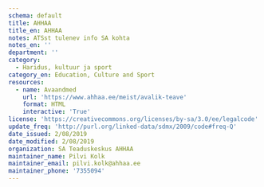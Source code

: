 ```yaml
---
schema: default
title: AHHAA
title_en: AHHAA
notes: ATSst tulenev info SA kohta
notes_en: ''
department: ''
category:
  - Haridus, kultuur ja sport
category_en: Education, Culture and Sport
resources:
  - name: Avaandmed
    url: 'https://www.ahhaa.ee/meist/avalik-teave'
    format: HTML
    interactive: 'True'
license: 'https://creativecommons.org/licenses/by-sa/3.0/ee/legalcode'
update_freq: 'http://purl.org/linked-data/sdmx/2009/code#freq-Q'
date_issued: 2/08/2019
date_modified: 2/08/2019
organization: SA Teaduskeskus AHHAA
maintainer_name: Pilvi Kolk
maintainer_email: pilvi.kolk@ahhaa.ee
maintainer_phone: '7355094'
---
```

